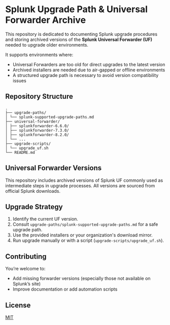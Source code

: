 # Splunk Upgrade Path & Universal Forwarder Archive

This repository is dedicated to documenting Splunk upgrade procedures and storing archived versions of the **Splunk Universal Forwarder (UF)** needed to upgrade older environments.

It supports environments where:
- Universal Forwarders are too old for direct upgrades to the latest version
- Archived installers are needed due to air-gapped or offline environments
- A structured upgrade path is necessary to avoid version compatibility issues

## Repository Structure
```
.
├── upgrade-paths/
│ └── splunk-supported-upgrade-paths.md
├── universal-forwarder/
│ ├── splunkforwarder-6.6.0/
│ ├── splunkforwarder-7.3.0/
│ ├── splunkforwarder-8.2.0/
│ └── ...
├── upgrade-scripts/
│ └── upgrade_uf.sh
└── README.md
```

## Universal Forwarder Versions

This repository includes archived versions of Splunk UF commonly used as intermediate steps in upgrade processes. All versions are sourced from official Splunk downloads.

## Upgrade Strategy

1. Identify the current UF version.
2. Consult `upgrade-paths/splunk-supported-upgrade-paths.md` for a safe upgrade path.
3. Use the provided installers or your organization's download mirror.
4. Run upgrade manually or with a script (`upgrade-scripts/upgrade_uf.sh`).

## Contributing

You’re welcome to:
- Add missing forwarder versions (especially those not available on Splunk’s site)
- Improve documentation or add automation scripts

## License

[MIT](LICENSE)
